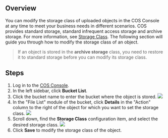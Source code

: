 ## Overview

You can modify the storage class of uploaded objects in the COS Console at any time to meet your business needs in different scenarios. COS provides standard storage, standard infrequent access storage and archive storage. For more information, see [Storage Class](https://cloud.tencent.com/document/product/436/33417). The following section will guide you through how to modify the storage class of an object.

> If an object is stored in the **archive storage** class, you need to restore it to standard storage before you can modify its storage class. 

## Steps

1. Log in to the [COS Console](https://console.cloud.tencent.com/cos5).
2. In the left sidebar, click **Bucket List**.
3. Click the bucket name to enter the bucket where the object is stored.
![](https://main.qcloudimg.com/raw/6c43c4476623843608f01b6b9a5e6003.png)
4. In the "File List" module of the bucket, click **Details** in the "Action" column to the right of the object for which you want to set the storage class.
![](https://main.qcloudimg.com/raw/9350fa3ad49834d4c9de67199b1efa82.png)
5. Scroll down, find the **Storage Class** configuration item, and select the desired storage class.
![](https://main.qcloudimg.com/raw/9220534f9b49885193502ba223e92618.png)
6. Click **Save** to modify the storage class of the object.
